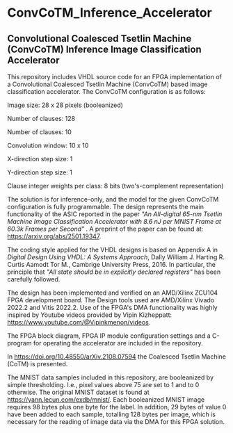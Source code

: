 # ConvCoTM_Inference_Accelerator

## Convolutional Coalesced Tsetlin Machine (ConvCoTM) Inference Image Classification Accelerator

This repository includes VHDL source code for an FPGA implementation of a Convolutional Coalesced Tsetlin Machine (ConvCoTM) based image classification accelerator. The ConvCoTM configuration is as follows: 

Image size: 28 x 28 pixels (booleanized)

Number of clauses: 128

Number of clauses:  10 

Convolution window: 10 x 10

X-direction step size: 1

Y-direction step size: 1

Clause integer weights per class: 8 bits (two's-complement representation)

The solution is for inference-only, and the model for the given ConvCoTM configuration is fully programmable. The design represents the main functionality of the ASIC reported in the paper <i>"An All-digital 65-nm Tsetlin Machine Image Classification Accelerator with 8.6 nJ per MNIST Frame at 60.3k Frames per Second" </i>. A preprint of the paper can be found at: https://arxiv.org/abs/2501.19347.

The coding style applied for the VHDL designs is based on Appendix A in <i>Digital Design Using VHDL: A Systems Approach</i>, Dally William J. Harting R. Curtis Aamodt Tor M., Cambrige University Press, 2016. In particular, the principle that <i>"All state should be in explicitly declared registers"</i> has been carefully followed.

The design has been implemented and verified on an AMD/Xilinx ZCU104 FPGA development board. The Design tools used are AMD/Xilinx Vivado 2022.2 and Vitis 2022.2. Use of the FPGA's DMA functionality was highly inspired by Youtube videos provided by Vipin Kizheppatt: https://www.youtube.com/@Vipinkmenon/videos.

The FPGA block diagram, FPGA IP module configuration settings and a C-program for operating the accelerator are included in the repository. 

In https://doi.org/10.48550/arXiv.2108.07594 the Coalesced Tsetlin Machine (CoTM) is presented.

The MNIST data samples included in this repository, are booleanized by simple thresholding. I.e., pixel values above 75 are set to 1 and to 0 otherwise. The original MNIST dataset is found at https://yann.lecun.com/exdb/mnist/. Each booleanized MNIST image requires 98 bytes plus one byte for the label. In addition, 29 bytes of value 0 have been added to each sample, totalling 128 bytes per image, which is necessary for the reading of image data via the DMA for this FPGA solution.